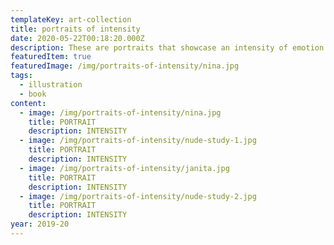 ```yaml
---
templateKey: art-collection
title: portraits of intensity
date: 2020-05-22T00:18:20.000Z
description: These are portraits that showcase an intensity of emotion.
featuredItem: true
featuredImage: /img/portraits-of-intensity/nina.jpg
tags:
  - illustration
  - book
content:
  - image: /img/portraits-of-intensity/nina.jpg
    title: PORTRAIT
    description: INTENSITY
  - image: /img/portraits-of-intensity/nude-study-1.jpg
    title: PORTRAIT
    description: INTENSITY
  - image: /img/portraits-of-intensity/janita.jpg
    title: PORTRAIT
    description: INTENSITY
  - image: /img/portraits-of-intensity/nude-study-2.jpg
    title: PORTRAIT
    description: INTENSITY
year: 2019-20
---
```

